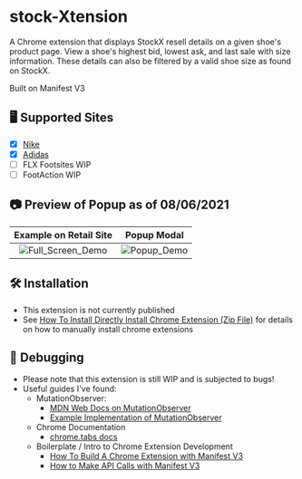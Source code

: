 
# stock-Xtension

A Chrome extension that displays StockX resell details on a given shoe's product page. View a shoe's highest bid, lowest ask, and last sale with size information. These details can also be filtered by a valid shoe size as found on StockX.

Built on Manifest V3

## 🖥️ Supported Sites
- [x] [Nike](https://nike.com)
- [x] [Adidas](https://adidas.com)
- [ ] FLX Footsites WIP
- [ ] FootAction WIP

## 📷 Preview of Popup as of 08/06/2021

Example on Retail Site             |  Popup Modal
:-------------------------:|:-------------------------:
![Full_Screen_Demo](https://i.ibb.co/4gwgvPc/Preview-Screen-08-06.png)  |  ![Popup_Demo](https://i.ibb.co/DtPHyX8/Preview-08-06.png)

## 🛠️ Installation
* This extension is not currently published
* See [How To Install Directly Install Chrome Extension (Zip File)](https://www.youtube.com/watch?v=vW8W19W_X0I) for details on how to manually install chrome extensions

## 🧰 Debugging
* Please note that this extension is still WIP and is subjected to bugs!
* Useful guides I've found:
    * MutationObserver:
        * [MDN Web Docs on MutationObserver](https://developer.mozilla.org/en-US/docs/Web/API/MutationObserver/observe)
        * [Example Implementation of MutationObserver](https://www.youtube.com/watch?v=ofpJ2cyz2Xg)
    * Chrome Documentation
        * [chrome.tabs docs](https://developer.chrome.com/docs/extensions/reference/tabs/#type-Tab)
    * Boilerplate / Intro to Chrome Extension Development
        * [How To Build A Chrome Extension with Manifest V3](https://www.youtube.com/watch?v=5E94S1J2vBI)
        * [How to Make API Calls with Manifest V3](https://www.youtube.com/watch?v=7Tu2j2pc87I)
